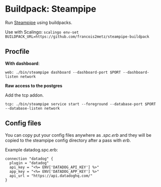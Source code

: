 # Buildpack: Steampipe

Run [Steampipe][] using buildpacks.

Use with Scalingo: `scalingo env-set BUILDPACK_URL=https://github.com/francois2metz/steampipe-buildpack`

## Procfile

**With dashboard**:

```
web: ./bin/steampipe dashboard --dashboard-port $PORT --dashboard-listen network
```

**Raw access to the postgres**

Add the tcp addon.

```
tcp: ./bin/steampipe service start --foreground --database-port $PORT --database-listen network
```

## Config files

You can copy put your config files anywhere as *.spc.erb* and they will be copied to the steampipe config directory after a pass with *erb*.

Example datadog.spc.erb:

```
connection "datadog" {
  plugin = "datadog"
  api_key = "<%= ENV['DATADOG_API_KEY'] %>"
  app_key = "<%= ENV['DATADOG_APP_KEY'] %>"
  api_url = "https://api.datadoghq.com/"
}
```


[steampipe]: https://steampipe.io/
